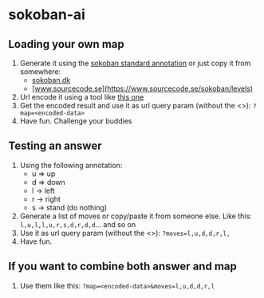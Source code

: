 # sokoban-ai

## Loading your own map
1. Generate it using the [sokoban standard annotation](https://sokoban.dk) or just copy it from somewhere:
    - [sokoban.dk](https://sokoban.dk/wp-content/uploads/2019/02/DrFogh-It-Is-All-Greek-Publish.txt)
    - [www.sourcecode.se](https://www.sourcecode.se/sokoban/levels)
2. Url encode it using a tool like [this one](https://www.urlencoder.org/)
3. Get the encoded result and use it as url query param (without the <>): `?map=<encoded-data>`
4. Have fun. Challenge your buddies

## Testing an answer
1. Using the following annotation:
   - u => up
   - d => down
   - l -> left
   - r -> right
   - s -> stand (do nothing)
2. Generate a list of moves or copy/paste it from someone else. Like this: `l,u,l,l,u,r,s,d,r,d,d`... and so on 
3. Use it as url query param (without the <>): `?moves=l,u,d,d,r,l,`
4. Have fun.


## If you want to combine both answer and map
1. Use them like this: `?map=<encoded-data>&moves=l,u,d,d,r,l`